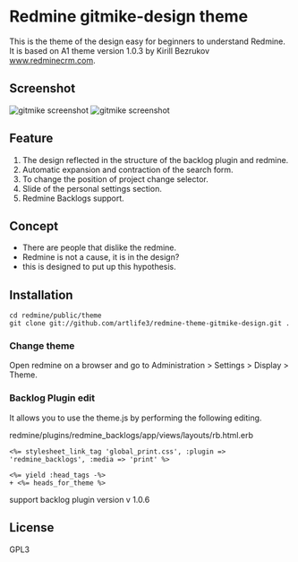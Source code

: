Redmine gitmike-design theme
==============

This is the theme of the design easy for beginners to understand Redmine. 
It is based on A1 theme version 1.0.3 by Kirill Bezrukov www.redminecrm.com.

## Screenshot[screenshot1]: https://github.com/artlife3/redmine-theme-gitmike-design/blob/master/screenshot/backlog_01.png?raw=true "gitmike-design screenshot"
[screenshot2]: https://github.com/artlife3/redmine-theme-gitmike-design/blob/master/screenshot/backlog_kanban_01.png?raw=true "gitmike-design screenshot"
![gitmike screenshot][screenshot1]
![gitmike screenshot][screenshot2]

## Feature
1. The design reflected in the structure of the backlog plugin and redmine. 
1. Automatic expansion and contraction of the search form. 
1. To change the position of project change selector. 
1. Slide of the personal settings section. 
1. Redmine Backlogs support.

## Concept
* There are people that dislike the redmine. 
* Redmine is not a cause, it is in the design? 
* this is designed to put up this hypothesis.


## Installation

```
cd redmine/public/theme
git clone git://github.com/artlife3/redmine-theme-gitmike-design.git .
```
### Change theme
Open redmine on a browser and go to Administration > Settings > Display > Theme.

### Backlog Plugin edit

It allows you to use the theme.js by performing the following editing.

redmine/plugins/redmine_backlogs/app/views/layouts/rb.html.erb

```
<%= stylesheet_link_tag 'global_print.css', :plugin => 'redmine_backlogs', :media => 'print' %>

<%= yield :head_tags -%>
+ <%= heads_for_theme %>```
support backlog plugin version v 1.0.6
## License

GPL3

